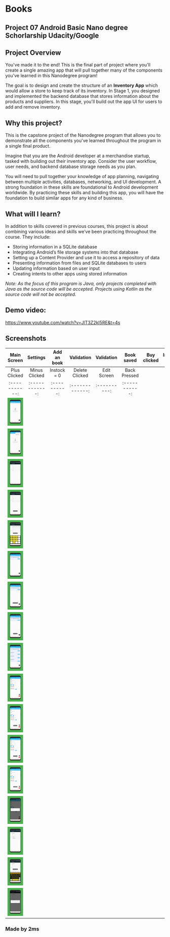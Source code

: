# Books
## Project 07 Android Basic Nano degree Schorlarship Udacity/Google

## Project Overview
You've made it to the end! This is the final part of project where you'll create a single amazing app that will pull together many of the components you've learned in this Nanodegree program!

The goal is to design and create the structure of an **Inventory App** 
which would allow a store to keep track of its inventory. In Stage 1, 
you designed and implemented the backend database that stores information
about the products and suppliers. In this stage, 
you'll build out the app UI for users to add and remove inventory.

## Why this project?
This is the capstone project of the Nanodegree program 
that allows you to demonstrate all the components you've 
learned throughout the program in a single final product.

Imagine that you are the Android developer at a merchandise startup, 
tasked with building out their inventory app. Consider the user workflow, 
user needs, and backend database storage needs as you plan.

You will need to pull together your knowledge of app planning,
navigating between multiple activities, databases, networking,
and UI development. A strong foundation in these skills are foundational to Android development worldwide. By practicing these skills and building this app, you will have the foundation to build similar apps for any kind of business.

## What will I Iearn?
In addition to skills covered in previous courses, 
this project is about combining various ideas and 
skills we’ve been practicing throughout the course. They include:

* Storing information in a SQLite database
* Integrating Android’s file storage systems into that database
* Setting up a Content Provider and use it to access a repository of data
* Presenting information from files and SQLite databases to users
* Updating information based on user input
* Creating intents to other apps using stored information

_Note: As the focus of this program is Java, only projects 
completed with Java as the source code will be accepted. 
Projects using Kotlin as the source code will not be accepted._

## Demo video:

https://www.youtube.com/watch?v=JlT3Z2kI5RE&t=4s

## Screenshots
Main Screen | Settings  | Add an book | Validation | Validation | Book saved | Buy clicked | Instock = 0 | More books | Details Screen | 
:---------: | :-------: | :---------: | :---------:| :---------:| :---------:| :----------:| :----------:| :---------:| :-------------:|
Plus Clicked | Minus Clicked | Instock = 0 | Delete Clicked | Edit Screen | Back Pressed | 
:-----------:| :------------:| :----------:| :-------------:| :----------:| :-----------:|
<img src="images_ia/screener_1530085045582.png" width="100"> |
<img src="images_ia/screener_1530085086286.png" width="100"> |
<img src="images_ia/screener_1530085118895.png" width="100"> |
<img src="images_ia/screener_1530085147843.png" width="100"> |
<img src="images_ia/screener_1530085180407.png" width="100"> |
<img src="images_ia/screener_1530085211440.png" width="100"> |
<img src="images_ia/screener_1530085252670.png" width="100"> |
<img src="images_ia/screener_1530085278477.png" width="100"> |
<img src="images_ia/screener_1530085308113.png" width="100"> |
<img src="images_ia/screener_1530085333366.png" width="100"> |
<img src="images_ia/screener_1530085355113.png" width="100"> |
<img src="images_ia/screener_1530085377970.png" width="100"> |
<img src="images_ia/screener_1530085404561.png" width="100"> |
<img src="images_ia/screener_1530085428167.png" width="100"> |
<img src="images_ia/screener_1530085452086.png" width="100"> |
<img src="images_ia/screener_1530085502837.png" width="100"> |
<img src="images_ia/screener_1530085528466.png" width="100"> |

### Made by 2ms
